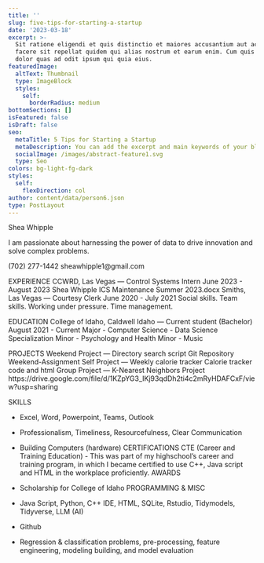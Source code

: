 ```yaml
---
title: ''
slug: five-tips-for-starting-a-startup
date: '2023-03-18'
excerpt: >-
  Sit ratione eligendi et quis distinctio et maiores accusantium aut accusamus
  facere sit repellat quidem qui alias nostrum et earum enim. Cum quis sint eos
  dolor quas ad odit ipsum qui quia eius.
featuredImage:
  altText: Thumbnail
  type: ImageBlock
  styles:
    self:
      borderRadius: medium
bottomSections: []
isFeatured: false
isDraft: false
seo:
  metaTitle: 5 Tips for Starting a Startup
  metaDescription: You can add the excerpt and main keywords of your blog post here.
  socialImage: /images/abstract-feature1.svg
  type: Seo
colors: bg-light-fg-dark
styles:
  self:
    flexDirection: col
author: content/data/person6.json
type: PostLayout
---
```

Shea Whipple


I am passionate about harnessing the power of data to drive innovation and
solve complex problems.


(702) 277-1442
sheawhipple1\@gmail.com


EXPERIENCE
CCWRD, Las Vegas — Control Systems Intern
June 2023 - August 2023
Shea Whipple ICS Maintenance Summer 2023.docx
Smiths, Las Vegas — Courtesy Clerk
June 2020 - July 2021
Social skills. Team skills. Working under pressure. Time management.


EDUCATION
College of Idaho, Caldwell Idaho — Current student (Bachelor)
August 2021 - Current
Major - Computer Science - Data Science Specialization
Minor - Psychology and Health
Minor - Music


PROJECTS
Weekend Project — Directory search script
Git Repository Weekend-Assignment
Self Project — Weekly calorie tracker
Calorie tracker code and html
Group Project — K-Nearest Neighbors Project
https\://drive.google.com/file/d/1KZpYG3\_IKj93qdDh2ti4c2mRyHDAFCxF/vie
w?usp=sharing


SKILLS

*   Excel, Word, Powerpoint, Teams,
    Outlook

*   Professionalism, Timeliness,
    Resourcefulness, Clear
    Communication

*   Building Computers (hardware)
    CERTIFICATIONS
    CTE (Career and Training
    Education) - This was part of my
    highschool’s career and training
    program, in which I became
    certified to use C++, Java script and
    HTML in the workplace
    proficiently.
    AWARDS

*   Scholarship for College of Idaho
    PROGRAMMING & MISC

*   Java Script, Python, C++ IDE,
    HTML, SQLite, Rstudio,
    Tidymodels, Tidyverse, LLM (AI)

*   Github

*   Regression & classification
    problems, pre-processing, feature
    engineering, modeling building,
    and model evaluation

